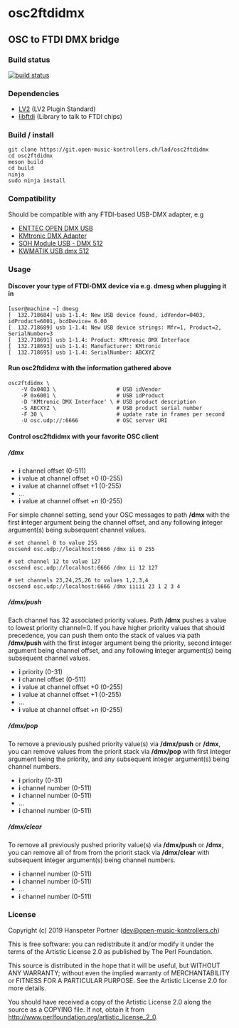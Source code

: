 # osc2ftdidmx

## OSC to FTDI DMX bridge

### Build status

[![build status](https://gitlab.com/OpenMusicKontrollers/osc2ftdidmx/badges/master/build.svg)](https://gitlab.com/OpenMusicKontrollers/osc2ftdidmx/commits/master)

### Dependencies

* [LV2](http://lv2plug.in/) (LV2 Plugin Standard)
* [libftdi](https://www.intra2net.com/en/developer/libftdi/index.php) (Library to talk to FTDI chips)

### Build / install

	git clone https://git.open-music-kontrollers.ch/lad/osc2ftdidmx
	cd osc2ftdidmx
	meson build
	cd build
	ninja
	sudo ninja install

### Compatibility

Should be compatible with any FTDI-based USB-DMX adapter, e.g

* [ENTTEC OPEN DMX USB](https://www.enttec.co.uk/en/product/controls/dmx-usb-interfaces/open-dmx-usb/)
* [KMtronic DMX Adapter](https://info.kmtronic.com/kmtronic-dmx-adapter.html)
* [SOH Module USB - DMX 512](http://eshop.soh.cz/en/light-control/i110-module-usb-dmx-512)
* [KWMATIK USB dmx 512 ](https://kwmatik.blogspot.com/2013/06/jak-podaczac-urzadzenia-dmx512-do-czego.html)

### Usage

#### Discover your type of FTDI-DMX device via e.g. dmesg when plugging it in

	[user@machine ~] dmesg
	[  132.718684] usb 1-1.4: New USB device found, idVendor=0403, idProduct=6001, bcdDevice= 6.00
	[  132.718689] usb 1-1.4: New USB device strings: Mfr=1, Product=2, SerialNumber=3
	[  132.718691] usb 1-1.4: Product: KMtronic DMX Interface
	[  132.718693] usb 1-1.4: Manufacturer: KMtronic
	[  132.718695] usb 1-1.4: SerialNumber: ABCXYZ

#### Run osc2ftdidmx with the information gathered above

	osc2ftdidmx \
		-V 0x0403 \                   # USB idVendor
		-P 0x6001 \                   # USB idProduct
		-D 'KMtronic DMX Interface' \ # USB product description
		-S ABCXYZ \                   # USB product serial number
		-F 30 \                       # update rate in frames per second
		-U osc.udp://:6666            # OSC server URI

#### Control osc2ftdidmx with your favorite OSC client

##### **/dmx**

* **i** channel offset (0-511)
* **i** value at channel offset +0 (0-255)
* **i** value at channel offset +1 (0-255)
* ...
* **i** value at channel offset +n (0-255)

For simple channel setting, send your OSC messages to path **/dmx** with the
first **i**nteger argument being the channel offset, and any following
**i**nteger argument(s) being subsequent channel values.

	# set channel 0 to value 255
	oscsend osc.udp://localhost:6666 /dmx ii 0 255

	# set channel 12 to value 127
	oscsend osc.udp://localhost:6666 /dmx ii 12 127

	# set channels 23,24,25,26 to values 1,2,3,4
	oscsend osc.udp://localhost:6666 /dmx iiiii 23 1 2 3 4

##### **/dmx/push**

Each channel has 32 associated priority values. Path **/dmx** pushes a value
to lowest priority channel=0. If you have higher priority values that should
precedence, you can push them onto the stack of values via path **/dmx/push**
with the first **i**nteger argument being the priority, second **i**nteger
argument being channel offset, and any following **i**nteger argument(s)
being subsequent channel values.

* **i** priority (0-31)
* **i** channel offset (0-511)
* **i** value at channel offset +0 (0-255)
* **i** value at channel offset +1 (0-255)
* ...
* **i** value at channel offset +n (0-255)

##### **/dmx/pop**

To remove a previously pushed priority value(s) via **/dmx/push** or **/dmx**,
you can remove values from the priorit stack via **/dmx/pop** with first
**i**nteger argument being the priority, and any subsequent integer argument(s)
being channel numbers.

* **i** priority (0-31)
* **i** channel number (0-511)
* **i** channel number (0-511)
* ...
* **i** channel number (0-511)

##### **/dmx/clear**

To remove all previously pushed priority value(s) via **/dmx/push** or **/dmx**,
you can remove all of from from the priorit stack via **/dmx/clear** with
subsequent **i**nteger argument(s) being channel numbers.

* **i** channel number (0-511)
* **i** channel number (0-511)
* ...
* **i** channel number (0-511)

### License

Copyright (c) 2019 Hanspeter Portner (dev@open-music-kontrollers.ch)

This is free software: you can redistribute it and/or modify
it under the terms of the Artistic License 2.0 as published by
The Perl Foundation.

This source is distributed in the hope that it will be useful,
but WITHOUT ANY WARRANTY; without even the implied warranty of
MERCHANTABILITY or FITNESS FOR A PARTICULAR PURPOSE. See the
Artistic License 2.0 for more details.

You should have received a copy of the Artistic License 2.0
along the source as a COPYING file. If not, obtain it from
<http://www.perlfoundation.org/artistic_license_2_0>.
